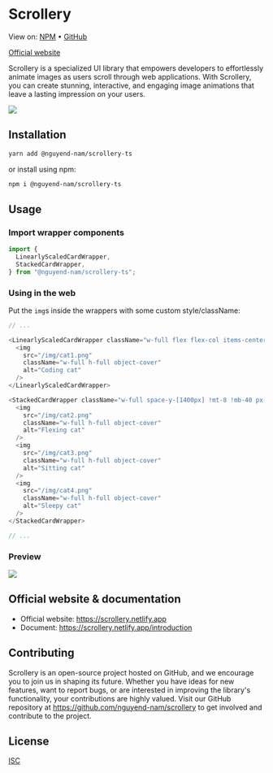 # Scrollery

View on: [NPM](https://www.npmjs.com/package/@nguyend-nam/scrollery-ts) &bullet; [GitHub](https://github.com/nguyend-nam/scrollery)

[Official website](https://scrollery.netlify.app)

Scrollery is a specialized UI library that empowers developers to effortlessly animate images as users scroll through web applications. With Scrollery, you can create stunning, interactive, and engaging image animations that leave a lasting impression on your users.

<image src="https://raw.githubusercontent.com/nguyend-nam/scrollery/main/public/preview.gif"></image>

## Installation

```bash
yarn add @nguyend-nam/scrollery-ts
```

or install using npm:

```bash
npm i @nguyend-nam/scrollery-ts
```

## Usage

### Import wrapper components

```javascript
import {
  LinearlyScaledCardWrapper,
  StackedCardWrapper,
} from "@nguyend-nam/scrollery-ts";
```

### Using in the web

Put the `img`s inside the wrappers with some custom style/className:

```javascript
// ...

<LinearlyScaledCardWrapper className="w-full flex flex-col items-center gap-[800px] !mt-8 !mb-[800px]">
  <img
    src="/img/cat1.png"
    className="w-full h-full object-cover"
    alt="Coding cat"
  />
</LinearlyScaledCardWrapper>

<StackedCardWrapper className="w-full space-y-[1400px] !mt-8 !mb-40 px-4">
  <img
    src="/img/cat2.png"
    className="w-full h-full object-cover"
    alt="Flexing cat"
  />
  <img
    src="/img/cat3.png"
    className="w-full h-full object-cover"
    alt="Sitting cat"
  />
  <img
    src="/img/cat4.png"
    className="w-full h-full object-cover"
    alt="Sleepy cat"
  />
</StackedCardWrapper>

// ...
```

### Preview

<image src="https://raw.githubusercontent.com/nguyend-nam/scrollery/main/public/example.gif"></image>

## Official website & documentation

- Official website: https://scrollery.netlify.app
- Document: https://scrollery.netlify.app/introduction

## Contributing

Scrollery is an open-source project hosted on GitHub, and we encourage you to join us in shaping its future. Whether you have ideas for new features, want to report bugs, or are interested in improving the library's functionality, your contributions are highly valued. Visit our GitHub repository at https://github.com/nguyend-nam/scrollery to get involved and contribute to the project.

## License

[ISC](https://choosealicense.com/licenses/isc/)
